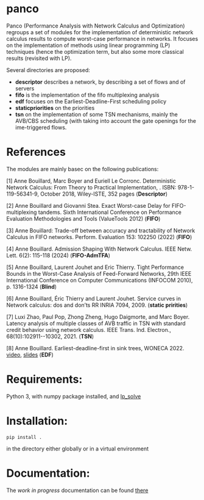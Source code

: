 # panco

Panco (Performance Analysis with Network Calculus and Optimization) regroups a set of modules for the implementation of deterministic network calculus results to compute worst-case performance in networks. It focuses on the implementation of methods using linear programming (LP) techniques (hence the optimization term, but also some more classical results (revisited with LP).

Several directories are proposed: 
- **descriptor** describes a network, by describing a set of flows and of servers
- **fifo** is the implementation of the fifo multiplexing analysis
- **edf** focuses on the Earliest-Deadline-First scheduling policy
- **staticpriorities** on the priorities
- **tsn** on the implementation of some TSN mechanisms, mainly the AVB/CBS scheduling (with taking into account the gate openings for the ime-triggered flows.

# References
The modules are mainly basec on the following publications:

  [1] Anne Bouillard,  Marc Boyer and Euriell Le Corronc. Deterministic Network Calculus: From Theory to Practical Implementation, . ISBN: 978-1-119-56341-9, October 2018, Wiley-ISTE, 352 pages (**Descriptor**)

  [2] Anne Bouillard and Giovanni Stea. Exact Worst-case Delay for FIFO-multiplexing tandems. Sixth International Conference on Performance Evaluation Methodologies and Tools (ValueTools 2012) (**FIFO**)
  
  [3] Anne Bouillard: Trade-off between accuracy and tractability of Network Calculus in FIFO networks. Perform. Evaluation 153: 102250 (2022) (**FIFO**)
   
  [4] Anne Bouillard. Admission Shaping With Network Calculus. IEEE Netw. Lett. 6(2): 115-118 (2024) (**FIFO-AdmTFA**)
  
  [5] Anne Bouillard, Laurent Jouhet and Eric Thierry. Tight Performance Bounds in the Worst-Case Analysis of Feed-Forward Networks, 29th IEEE International Conference on Computer Communications (INFOCOM 2010), p. 1316-1324 (**Blind**)
  
  [6] Anne Bouillard, Éric Thierry and Laurent Jouhet. Service curves in Network calculus: dos and don’ts RR INRIA 7094, 2009. (**static pririties**)
  
  [7] Luxi Zhao, Paul Pop, Zhong Zheng, Hugo Daigmorte, and Marc Boyer. Latency analysis of multiple classes of AVB traffic in TSN with standard credit behavior using network calculus. IEEE Trans. Ind. Electron., 68(10):102911--10302,  2021. (**TSN**)

  [8] Anne Bouillard. Earliest-deadline-first in sink trees, WONECA 2022. [video](https://www.youtube.com/watch?v=4B0ST5TsGiI&list=PLGrWRLGd9yS_nezfKdxK1x-e3yNt1krwj&index=14]), [slides](https://drive.google.com/file/d/12Vvblys74SuEuMzeQ5wWL7cSlr3ngy0n/view) (**EDF**)

 
  


# Requirements: 
Python 3, with numpy package installed, and [lp_solve](https://sourceforge.net/projects/lpsolve/)

# Installation:
```
pip install .
````
in the directory either globally or in a virtual environment

# Documentation: 
The *work in progress* documentation can be found [there](https://www.di.ens.fr/~bouillar/Panco/html/index.html)
